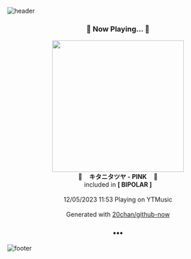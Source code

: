 ![header](https://capsule-render.vercel.app/api?type=wave&height=170&section=header&fontColor=090707&fontAlignX=45&fontAlignY=65&fontSize=100)

<h3 align="center">🎵 Now Playing... 🎵</h3>
<p align="center">
  <a href="https://music.youtube.com/watch?v=lvaydAGvWog">
    <img width="300" src="https://lh3.googleusercontent.com/6WReQ0F6MrH7kF1Zj9qDGf40GvW40x262hvhIuHWkmoWQHwsoIEGsskDbLD6Lw1WB8xt-agfbsqQz2-V1A">
  </a>
  <br>
  🎵&nbsp&nbsp&nbsp <b>キタニタツヤ - PINK</b> &nbsp&nbsp&nbsp🎵
  <br>
  included in <b>[ BIPOLAR ]</b>
  
  <br />
  <br />
  12/05/2023 11:53 Playing on YTMusic
  <br />
  <br />
  Generated with <a href="https://github.com/20chan/github-now">20chan/github-now</a>
</p>

<h3 align="center">•••</h3>

![footer](https://capsule-render.vercel.app/api?type=wave&height=150&section=footer)

